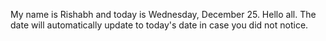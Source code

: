 My name is Rishabh and today is Wednesday, December 25. Hello all. The date will automatically update to today's date in case you did not notice.
